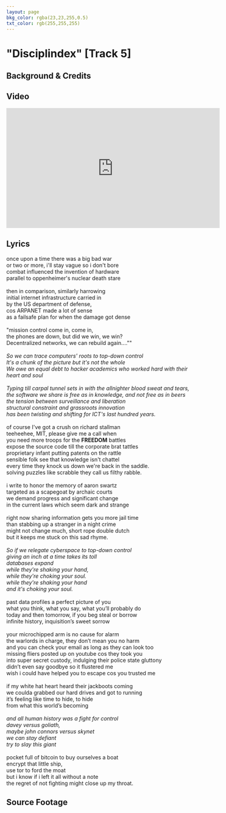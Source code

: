 ```yaml
---
layout: page
bkg_color: rgba(23,23,255,0.5)
txt_color: rgb(255,255,255)
---
```


# "Disciplindex" [Track 5]

## Background & Credits

## Video

<div class="embed-responsive embed-responsive-16by9">
  <iframe width="560" height="315" src="https://www.youtube.com/embed/bq9W2CEGxGU" frameborder="0" allowfullscreen></iframe>
</div>

## Lyrics

once upon a time there was a big bad war<br>
or two or more, i'll stay vague so i don't bore<br>
combat influenced the invention of hardware<br>
parallel to oppenheimer's nuclear death stare<br>
<br>
then in comparison, similarly harrowing<br>
initial internet infrastructure carried in<br>
by the US department of defense,<br>
cos ARPANET made a lot of sense<br>
as a failsafe plan for when the damage got dense<br><br>
"mission control come in, come in,<br>
the phones are down, but did we win, we win?<br>
Decentralized networks, we can rebuild again....""<br>
<br>
<i>So we can trace computers' roots to top-down control<br>
It's a chunk of the picture but it's not the whole<br>
We owe an equal debt to hacker academics who worked hard with their heart and soul<br><br>
Typing till carpal tunnel sets in with the allnighter blood sweat and tears,<br>
the software we share is free as in knowledge, and not free as in beers<br>
the tension between surveillance and liberation<br>
structural constraint and grassroots innovation<br>
has been twisting and shifting for ICT's last hundred years.</i><br>
<br>
of course I've got a crush on richard stallman<br>
teeheehee, MIT, please give me a call when<br>
you need more troops for the **FREEDOM** battles<br>
expose the source code till the corporate brat tattles<br>
proprietary infant putting patents on the rattle<br>
sensible folk see that knowledge isn't chattel<br>
every time they knock us down we're back in the saddle.<br>
solving puzzles like scrabble they call us filthy rabble.<br>
<br>
i write to honor the memory of aaron swartz<br>
targeted as a scapegoat by archaic courts<br>
we demand progress and significant change<br>
in the current laws which seem dark and strange<br>
<br>
right now sharing information gets you more jail time<br>
than stabbing up a stranger in a night crime<br>
might not change much, short rope double dutch<br>
but it keeps me stuck on this sad rhyme.<br>
<br>
<i>So if we relegate cyberspace to top-down control
<br>
giving an inch at a time takes its toll<br>
databases expand<br>
while they're shaking your hand,<br>
while they're choking your soul.<br>
while they're shaking your hand<br>
and it's choking your soul.</i><br>
<br>
past data profiles a perfect picture of you<br>
what you think, what you say, what you’ll probably do<br>
today and then tomorrow, if you beg steal or borrow<br>
infinite history, inquisition’s sweet sorrow<br>
<br>
your microchipped arm is no cause for alarm<br>
the warlords in charge, they don’t mean you no harm<br>
and you can check your email as long as they can look too<br>
missing fliers posted up on youtube cos they took you<br>
into super secret custody, indulging their police state gluttony<br>
didn’t even say goodbye so it flustered me<br>
wish i could have helped you to escape cos you trusted me<br><br>
if my white hat heart heard their jackboots coming<br>
we coulda grabbed our hard drives and got to running<br>
it’s feeling like time to hide, to hide<br>
from what this world’s becoming<br>
<br>
<i>and all human history was a fight for control<br>
davey versus goliath,<br>
maybe john connors versus skynet<br>
we can stay defiant<br>
try to slay this giant</i><br><br>
pocket full of bitcoin to buy ourselves a boat<br>
encrypt that little ship,<br>
use tor to ford the moat<br>
but i know if i left it all without a note<br>
the regret of not fighting might close up my throat.

## Source Footage
